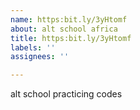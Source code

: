 ```yaml
---
name: https:bit.ly/3yHtomf
about: alt school africa
title: https:bit.ly/3yHtomf
labels: ''
assignees: ''

---
```


alt school 
practicing codes
